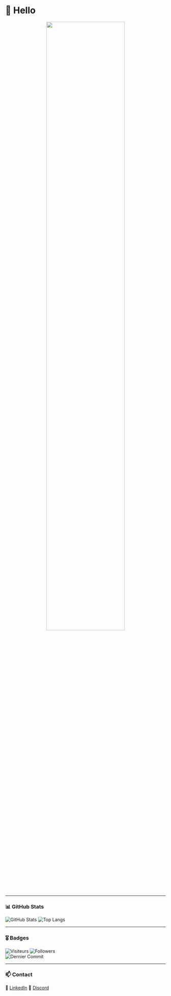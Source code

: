 # 🌙 Hello

<p align="center">
  <img src="https://github.com/ClementReverbel/ClementReverbel/blob/main/banner.gif" width="70%">
</p>

---

### 📊 GitHub Stats  

![GitHub Stats](https://github-readme-stats.vercel.app/api?username=ClementReverbel&show_icons=true&theme=tokyonight&hide_border=true)  ![Top Langs](https://github-readme-stats.vercel.app/api/top-langs/?username=ClementReverbel&layout=compact&theme=tokyonight&hide_border=true)  

---

### 🎖️ Badges  

![Visiteurs](https://komarev.com/ghpvc/?username=ClementReverbel&color=blue) ![Followers](https://img.shields.io/github/followers/ClementReverbel?style=social)  
![Dernier Commit](https://img.shields.io/github/last-commit/ClementReverbel/ClementReverbel?logo=github&style=for-the-badge)  


---

### 📫 Contact  

🔗 [LinkedIn](https://www.linkedin.com/in/cl%C3%A9ment-reverbel-243392327/)  🔗 [Discord](https://discord.com/users/446282191442411520)  


